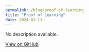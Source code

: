 ```yaml
---
permalink: /blog/proof-of-learning
title: "Proof of Learning"
date: 2024-01-11
---
```


No description available.

[View on GitHub](https://github.com/ozgurural/Proof-of-Learning)
